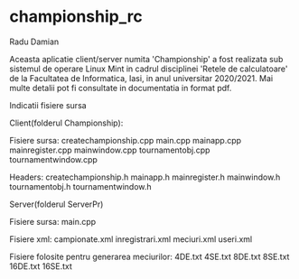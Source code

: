 # championship_rc

Radu Damian 

Aceasta aplicatie client/server numita 'Championship' a fost realizata sub sistemul de operare Linux Mint in cadrul disciplinei 'Retele de calculatoare' de la Facultatea de Informatica, Iasi, in anul universitar 2020/2021. Mai multe detalii pot fi consultate in documentatia in format pdf.

Indicatii fisiere sursa

Client(folderul Championship):

Fisiere sursa:
createchampionship.cpp
main.cpp
mainapp.cpp
mainregister.cpp
mainwindow.cpp
tournamentobj.cpp
tournamentwindow.cpp

Headers:
createchampionship.h
mainapp.h
mainregister.h
mainwindow.h
tournamentobj.h
tournamentwindow.h

Server(folderul ServerPr)

Fisiere sursa:
main.cpp

Fisiere xml:
campionate.xml
inregistrari.xml
meciuri.xml
useri.xml

Fisiere folosite pentru generarea meciurilor:
4DE.txt
4SE.txt
8DE.txt
8SE.txt
16DE.txt
16SE.txt

